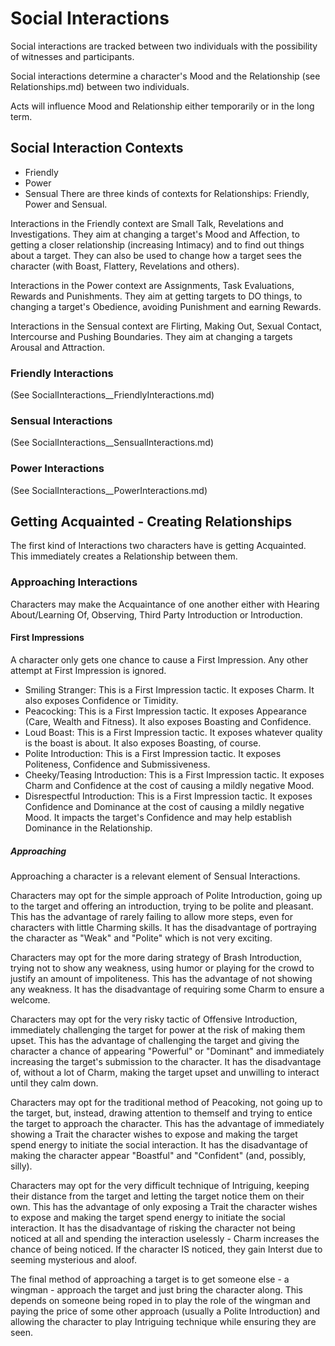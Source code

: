 # Social Interactions
Social interactions are tracked between two individuals with the possibility of witnesses and participants.

Social interactions determine a character's Mood and the Relationship (see Relationships.md) between two individuals.

Acts will influence Mood and Relationship either temporarily or in the long term.

## Social Interaction Contexts
- Friendly
- Power
- Sensual
There are three kinds of contexts for Relationships: Friendly, Power and Sensual.

Interactions in the Friendly context are Small Talk, Revelations and Investigations. They aim at changing a target's Mood and Affection, to getting a closer relationship (increasing Intimacy) and to find out things about a target. They can also be used to change how a target sees the character (with Boast, Flattery, Revelations and others).

Interactions in the Power context are Assignments, Task Evaluations, Rewards and Punishments. They aim at getting targets to DO things, to changing a target's Obedience, avoiding Punishment and earning Rewards.

Interactions in the Sensual context are Flirting, Making Out, Sexual Contact, Intercourse and Pushing Boundaries. They aim at changing a targets Arousal and Attraction.

### Friendly Interactions
(See SocialInteractions__FriendlyInteractions.md)

### Sensual Interactions
(See SocialInteractions__SensualInteractions.md)

### Power Interactions
(See SocialInteractions__PowerInteractions.md)

## Getting Acquainted - Creating Relationships
The first kind of Interactions two characters have is getting Acquainted. This immediately creates a Relationship between them.

### Approaching Interactions
Characters may make the Acquaintance of one another either with Hearing About/Learning Of, Observing, Third Party Introduction or Introduction.

#### First Impressions
A character only gets one chance to cause a First Impression. Any other attempt at First Impression is ignored.

- Smiling Stranger: This is a First Impression tactic. It exposes Charm. It also exposes Confidence or Timidity.
- Peacocking: This is a First Impression tactic. It exposes Appearance (Care, Wealth and Fitness). It also exposes Boasting and Confidence.
- Loud Boast: This is a First Impression tactic. It exposes whatever quality is the boast is about. It also exposes Boasting, of course.
- Polite Introduction: This is a First Impression tactic. It exposes Politeness, Confidence and Submissiveness.
- Cheeky/Teasing Introduction: This is a First Impression tactic. It exposes Charm and Confidence at the cost of causing a mildly negative Mood.
- Disrespectful Introduction: This is a First Impression tactic. It exposes Confidence and Dominance at the cost of causing a mildly negative Mood. It impacts the target's Confidence and may help establish Dominance in the Relationship.

##### Approaching
Approaching a character is a relevant element of Sensual Interactions.

Characters may opt for the simple approach of Polite Introduction, going up to the target and offering an introduction, trying to be polite and pleasant. This has the advantage of rarely failing to allow more steps, even for characters with little Charming skills. It has the disadvantage of portraying the character as "Weak" and "Polite" which is not very exciting.

Characters may opt for the more daring strategy of Brash Introduction, trying not to show any weakness, using humor or playing for the crowd to justify an amount of impoliteness. This has the advantage of not showing any weakness. It has the disadvantage of requiring some Charm to ensure a welcome.

Characters may opt for the very risky tactic of Offensive Introduction, immediately challenging the target for power at the risk of making them upset. This has the advantage of challenging the target and giving the character a chance of appearing "Powerful" or "Dominant" and immediately increasing the target's submission to the character. It has the disadvantage of, without a lot of Charm, making the target upset and unwilling to interact until they calm down.

Characters may opt for the traditional method of Peacoking, not going up to the target, but, instead, drawing attention to themself and trying to entice the target to approach the character. This has the advantage of immediately showing a Trait the character wishes to expose and making the target spend energy to initiate the social interaction. It has the disadvantage of making the character appear "Boastful" and "Confident" (and, possibly, silly).

Characters may opt for the very difficult technique of Intriguing, keeping their distance from the target and letting the target notice them on their own. This has the advantage of only exposing a Trait the character wishes to expose and making the target spend energy to initiate the social interaction. It has the disadvantage of risking the character not being noticed at all and spending the interaction uselessly - Charm increases the chance of being noticed. If the character IS noticed, they gain Interst due to seeming mysterious and aloof.

The final method of approaching a target is to get someone else - a wingman - approach the target and just bring the character along. This depends on someone being roped in to play the role of the wingman and paying the price of some other approach (usually a Polite Introduction) and allowing the character to play Intriguing technique while ensuring they are seen.

